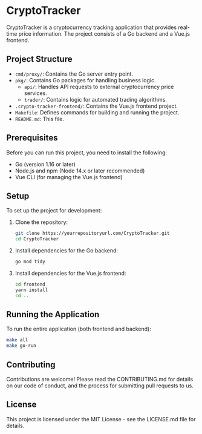 # CryptoTracker

CryptoTracker is a cryptocurrency tracking application that provides real-time price information. The project consists of a Go backend and a Vue.js frontend.

## Project Structure

- `cmd/proxy/`: Contains the Go server entry point.
- `pkg/`: Contains Go packages for handling business logic.
  - `api/`: Handles API requests to external cryptocurrency price services.
  - `trader/`: Contains logic for automated trading algorithms.
- `.crypto-tracker-frontend/`: Contains the Vue.js frontend project.
- `Makefile`: Defines commands for building and running the project.
- `README.md`: This file.

## Prerequisites

Before you can run this project, you need to install the following:

- Go (version 1.16 or later)
- Node.js and npm (Node 14.x or later recommended)
- Vue CLI (for managing the Vue.js frontend)

## Setup

To set up the project for development:

1. Clone the repository:
   ```bash
   git clone https://yourrepositoryurl.com/CryptoTracker.git
   cd CryptoTracker
   ```
2. Install dependencies for the Go backend:
    ```bash
    go mod tidy
    ```
3. Install dependencies for the Vue.js frontend:
    ```bash
    cd frontend
    yarn install
    cd ..
    ```

## Running the Application
To run the entire application (both frontend and backend):
```bash
make all
make go-run
```



## Contributing
Contributions are welcome! Please read the CONTRIBUTING.md for details on our code of conduct, and the process for submitting pull requests to us.

## License
This project is licensed under the MIT License - see the LICENSE.md file for details.